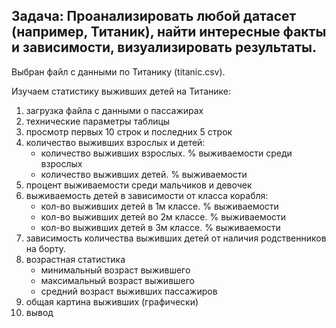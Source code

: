 ## Задача: Проанализировать любой датасет (например, Титаник), найти интересные факты и зависимости, визуализировать результаты.

Выбран файл с данными по Титанику (titanic.csv). 

Изучаем статистику выживших детей на Титанике:

1. загрузка файла с данными о пассажирах
2. технические параметры таблицы
3. просмотр первых 10 строк и последних 5 строк
4. количество выживших взрослых и детей:
    * количество выживших взрослых. % выживаемости среди взрослых
    * количество выживших детей. % выживаемости
5. процент выживаемости среди мальчиков и девочек
6. выживаемость детей в зависимости от класса корабля: 
    * кол-во выживших детей в 1м классе. % выживаемости
    * кол-во выживших детей во 2м классе. % выживаемости
    * кол-во выживших детей в 3м классе. % выживаемости
7. зависимость количества выживших детей от наличия родственников на борту.
8. возрастная статистика
    * минимальный возраст выжившего
    * максимальный возраст выжившего
    * средний возраст выживших пассажиров
9. общая картина выживших (графически)
11. вывод